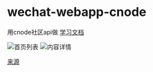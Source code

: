 # wechat-webapp-cnode
用cnode社区api做
[学习文档](./study.md)

![首页列表](http://7xqxfk.com1.z0.glb.clouddn.com//xiaoyingyong/cnode/1.png)
![内容详情](http://7xqxfk.com1.z0.glb.clouddn.com//xiaoyingyong/cnode/2.png)

[来源](https://github.com/coolfishstudio/wechat-webapp-cnode)
